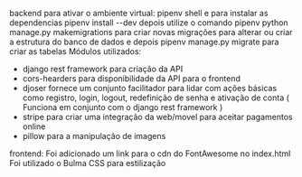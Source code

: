 backend
para ativar o ambiente virtual: pipenv shell e para instalar as dependencias pipenv install --dev
depois utilize o comando pipenv python manage.py makemigrations para criar novas migrações para alterar ou criar a estrutura do banco de dados e depois pipenv manage.py migrate para criar as tabelas
Módulos utilizados:
- django rest framework para criação da API
- cors-hearders para disponibilidade da API para o frontend
- djoser fornece um conjunto facilitador para lidar com ações básicas como registro, login, logout, redefinição de senha e ativação de conta ( Funciona em conjunto com o django rest framework )
- stripe para criar uma integração da web/movel para aceitar pagamentos online
- pillow para a manipulação de imagens


frontend:
Foi adicionado um link para o cdn do FontAwesome no index.html
Foi utilizado o Bulma CSS para estilização
